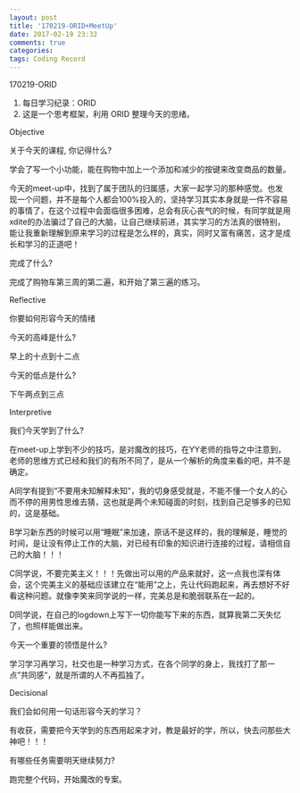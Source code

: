 ```yaml
---
layout: post
title: '170219-ORID+MeetUp'
date: 2017-02-19 23:32
comments: true
categories:  
tags: Coding Record
---
```

170219-ORID

1. 每日学习纪录：ORID
2. 这是一个思考框架，利用 ORID 整理今天的思绪。

Objective

关于今天的课程, 你记得什么?

学会了写一个小功能，能在购物中加上一个添加和减少的按键来改变商品的数量。

今天的meet-up中，找到了属于团队的归属感，大家一起学习的那种感觉。也发现一个问题，并不是每个人都会100%投入的，坚持学习其实本身就是一件不容易的事情了，在这个过程中会面临很多困难，总会有灰心丧气的时候，有同学就是用xdite的办法骗过了自己的大脑，让自己继续前进，其实学习的方法真的很特别，能让我重新理解到原来学习的过程是怎么样的，真实，同时又富有痛苦，这才是成长和学习的正道吧！

完成了什么?

完成了购物车第三周的第二遍，和开始了第三遍的练习。

Reflective

你要如何形容今天的情绪

今天的高峰是什么?

早上的十点到十二点

今天的低点是什么?

下午两点到三点

Interpretive

我们今天学到了什么?

在meet-up上学到不少的技巧，是对魔改的技巧，在YY老师的指导之中注意到，老师的思维方式已经和我们的有所不同了，是从一个解析的角度来看的吧，并不是确定。

A同学有提到“不要用未知解释未知”，我的切身感受就是，不能不懂一个女人的心而不停的用男性思维去猜，这也就是两个未知碰面的时刻，找到自己足够多的已知的，这是基础。

B学习新东西的时候可以用“睡眠”来加速，原话不是这样的，我的理解是，睡觉的时间，是让没有停止工作的大脑，对已经有印象的知识进行连接的过程，请相信自己的大脑！！！

C同学说，不要完美主义！！！先做出可以用的产品来就好，这一点我也深有体会，这个完美主义的基础应该建立在“能用”之上，先让代码跑起来，再去想好不好看这种问题。就像李笑来同学说的一样，完美总是和脆弱联系在一起的。

D同学说，在自己的logdown上写下一切你能写下来的东西，就算我第二天失忆了，也照样能做出来。

今天一个重要的领悟是什么?

学习学习再学习，社交也是一种学习方式，在各个同学的身上，我找打了那一点”共同感“，就是所谓的人不再孤独了。

Decisional

我们会如何用一句话形容今天的学习？

有收获，需要把今天学到的东西用起来才对，教是最好的学，所以，快去问那些大神吧！！！

有哪些任务需要明天继续努力?

跑完整个代码，开始魔改的专案。
